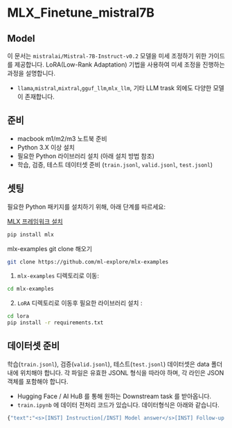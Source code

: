 # MLX_Finetune_mistral7B


## Model

이 문서는 `mistralai/Mistral-7B-Instruct-v0.2` 모델을 미세 조정하기 위한 가이드를 제공합니다. LoRA(Low-Rank Adaptation) 기법을 사용하여 미세 조정을 진행하는 과정을 설명합니다.
- `llama`,`mistral`,`mixtral`,`gguf_llm`,`mlx_llm`, 기타 LLM trask 외에도 다양한 모델이 존재합니다.

## 준비

- macbook m1/m2/m3 노트북 준비
- Python 3.X 이상 설치
- 필요한 Python 라이브러리 설치 (아래 설치 방법 참조)
- 학습, 검증, 테스트 데이터셋 준비 (`train.jsonl`, `valid.jsonl`, `test.jsonl`)

## 셋팅

필요한 Python 패키지를 설치하기 위해, 아래 단계를 따르세요:


[MLX 프레임워크 설치](https://github.com/ml-explore)
```bash
pip install mlx
```
mlx-examples git clone 해오기
```bash
git clone https://github.com/ml-explore/mlx-examples
```
1. `mlx-examples` 디렉토리로 이동:

```bash
cd mlx-examples
```
2. `LoRA` 디렉토리로 이동후 필요한 라이브러리 설치 :
```bash
cd lora
pip install -r requirements.txt
```

## 데이터셋 준비

학습(`train.jsonl`), 검증(`valid.jsonl`), 테스트(`test.jsonl`) 데이터셋은 data 폴더 내에 위치해야 합니다. 각 파일은 유효한 JSONL 형식을 따라야 하며, 각 라인은 JSON 객체를 포함해야 합니다.

- Hugging Face / AI HuB 를 통해 원하는 Downstream task 를 받아옵니다.
- `train.ipynb` 에 데이터 전처리 코드가 있습니다.
데이터형식은 아래와 같습니다.
```bash
{"text":"<s>[INST] Instruction[/INST] Model answer</s>[INST] Follow-up instruction[/INST]"}
```  
